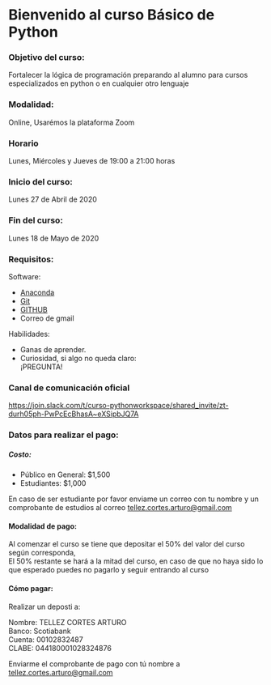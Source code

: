 # Bienvenido al curso Básico de Python

### Objetivo del curso:
Fortalecer la lógica de programación preparando al alumno para cursos especializados en python o en cualquier otro lenguaje

### Modalidad:
Online, Usarémos la plataforma Zoom

### Horario
Lunes, Miércoles y Jueves de 19:00 a 21:00 horas

### Inicio del curso:
Lunes 27 de Abril de 2020

### Fin del curso:
Lunes 18 de Mayo de 2020

### Requisitos:
Software:
* [Anaconda](https://www.anaconda.com/products/individual)
* [Git](https://git-scm.com/downloads)
* [GITHUB](https://github.com/)
* Correo de gmail

Habilidades:
* Ganas de aprender.
* Curiosidad, si algo no queda claro:  
¡PREGUNTA!


### Canal de comunicación oficial
https://join.slack.com/t/curso-pythonworkspace/shared_invite/zt-durh05ph-PwPcEcBhasA~eXSipbJQ7A

### Datos para realizar el pago:
##### Costo:
* Público en General: $1,500
* Estudiantes: $1,000

En caso de ser estudiante por favor enviame un correo con tu nombre y un comprobante de estudios al correo tellez.cortes.arturo@gmail.com

#### Modalidad de pago:
Al comenzar el curso se tiene que depositar el 50% del valor del curso según corresponda,  
El 50% restante se hará a la mitad del curso, en caso de que no haya sido lo que esperado puedes no pagarlo y seguir entrando al curso

#### Cómo pagar:
Realizar un deposti a:  

Nombre: TELLEZ CORTES ARTURO  
Banco: Scotiabank  
Cuenta: 00102832487  
CLABE: 044180001028324876  

Enviarme el comprobante de pago con tú nombre a tellez.cortes.arturo@gmail.com
